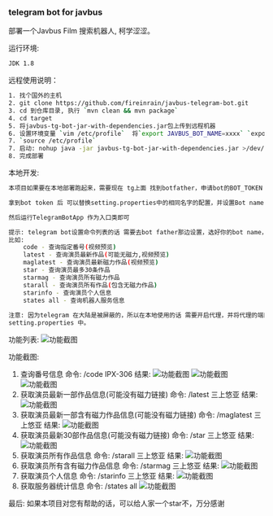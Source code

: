 ### telegram bot for javbus

部署一个Javbus Film 搜索机器人, 柯学涩涩。

运行环境:

```bash
JDK 1.8
```

远程使用说明：

```bash
1. 找个国外的主机
2. git clone https://github.com/fireinrain/javbus-telegram-bot.git
3. cd 到仓库目录, 执行 `mvn clean && mvn package`
4. cd target
5. 将javbus-tg-bot-jar-with-dependencies.jar包上传到远程机器
6. 设置环境变量 `vim /etc/profile`  将`export JAVBUS_BOT_NAME=xxxx` `export JAVBUS_BOT_TOKEN=xxxx` 加入到行尾
7. `source /etc/profile`
7. 启动: nohup java -jar javbus-tg-bot-jar-with-dependencies.jar >/dev/null 2>&1 &
8. 完成部署
```

本地开发:

```bash
本项目如果要在本地部署跑起来，需要现在 tg上面 找到botfather，申请bot的BOT_TOKEN

拿到bot token 后 可以替换setting.properties中的相同名字的配置，并设置Bot name

然后运行TelegramBotApp 作为入口类即可

提示: telegram bot设置命令列表的话 需要去bot father那边设置，选好你的bot name，然后将命令列表发给它
比如:
    code - 查询指定番号(视频预览)
    latest - 查询演员最新作品(可能无磁力,视频预览)
    maglatest - 查询演员最新磁力作品(视频预览)
    star - 查询演员最多30条作品
    starmag - 查询演员所有磁力作品
    starall - 查询演员所有作品(包含无磁力作品)
    starinfo - 查询演员个人信息
    states all - 查询机器人服务信息
    
注意: 因为telegram 在大陆是被屏蔽的，所以在本地使用的话 需要开启代理，并将代理的端口设置到
setting.properties 中。

```

功能列表:
![功能截图](asserts/img.png)

功能截图:

1. 查询番号信息
   命令: /code IPX-306
   结果:
   ![功能截图](asserts/img_1.png)
   ![功能截图](asserts/img_2.png)
   ![功能截图](asserts/img_3.png)
2. 获取演员最新一部作品信息(可能没有磁力链接)
   命令: /latest 三上悠亚
   结果:
   ![功能截图](asserts/img_4.png)
3. 获取演员最新一部含有磁力作品信息(可能没有磁力链接)
   命令: /maglatest 三上悠亚
   结果:
   ![功能截图](asserts/img_5.png)
4. 获取演员最新30部作品信息(可能没有磁力链接)
   命令: /star 三上悠亚
   结果:
   ![功能截图](asserts/img_6.png)
5. 获取演员所有作品信息
   命令: /starall 三上悠亚
   结果:
   ![功能截图](asserts/img_7.png)
6. 获取演员所有含有磁力作品信息
   命令: /starmag 三上悠亚
   结果:
   ![功能截图](asserts/img_8.png)
7. 获取演员个人信息
   命令: /starinfo 三上悠亚
   结果:
   ![功能截图](asserts/img_9.png)
8. 获取服务器统计信息
   命令: /states all
   ![功能截图](asserts/img_10.png)

最后:
如果本项目对您有帮助的话，可以给人家一个star不，万分感谢